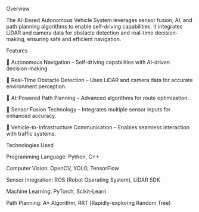 Overview

The AI-Based Autonomous Vehicle System leverages sensor fusion, AI, and path planning algorithms to enable self-driving capabilities. It integrates LiDAR and camera data for obstacle detection and real-time decision-making, ensuring safe and efficient navigation.

Features

🚗 Autonomous Navigation – Self-driving capabilities with AI-driven decision-making.

🛑 Real-Time Obstacle Detection – Uses LiDAR and camera data for accurate environment perception.

🧠 AI-Powered Path Planning – Advanced algorithms for route optimization.

🔄 Sensor Fusion Technology – Integrates multiple sensor inputs for enhanced accuracy.

📡 Vehicle-to-Infrastructure Communication – Enables seamless interaction with traffic systems.

Technologies Used

Programming Language: Python, C++

Computer Vision: OpenCV, YOLO, TensorFlow

Sensor Integration: ROS (Robot Operating System), LiDAR SDK

Machine Learning: PyTorch, Scikit-Learn

Path Planning: A* Algorithm, RRT (Rapidly-exploring Random Tree)
